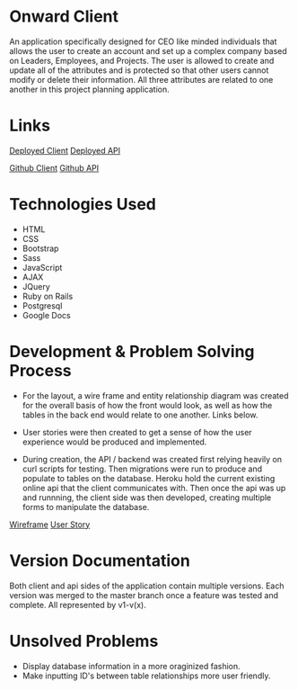 # Onward Client

An application specifically designed for CEO like minded individuals that allows the user to create an account and set up a complex company based on Leaders, Employees, and Projects. The user is allowed to create and update all of the attributes and is protected so that other users cannot modify or delete their information. All three attributes are related to one another in this project planning application.

# Links

[Deployed Client](https://moutwei.github.io/project-2-client/)
[Deployed API](https://polar-savannah-03316.herokuapp.com/)

[Github Client](https://github.com/Moutwei/project-2-api)
[Github API](https://github.com/Moutwei/project-2-api)

# Technologies Used

- HTML
- CSS
- Bootstrap
- Sass
- JavaScript
- AJAX
- JQuery
- Ruby on Rails
- Postgresql
- Google Docs

# Development & Problem Solving Process

- For the layout, a wire frame and entity relationship diagram  was created for the overall basis of how the front would look, as well as how the tables in the back end would relate to one another. Links below.

- User stories were then created to get a sense of how the user experience would
be produced and implemented.

- During creation, the API / backend was created first relying heavily on curl
scripts for testing. Then migrations were run to produce and populate to tables
on the database. Heroku hold the current existing online api that the client
communicates with. Then once the api was up and runnning, the client side was
then developed, creating multiple forms to manipulate the database.

[Wireframe](wireframe.png)
[User Story](userstory.png)

# Version Documentation

Both client and api sides of the application contain multiple versions.
Each version was merged to the master branch once a feature was tested and
complete. All represented by v1-v(x).

# Unsolved Problems

- Display database information in a more oraginized fashion.
- Make inputting ID's between table relationships more user friendly.
